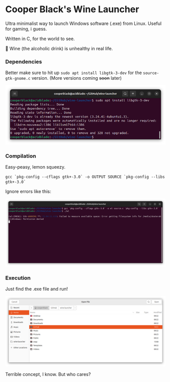 # Cooper Black's Wine Launcher
Ultra minimalist way to launch Windows software (.exe) from Linux. Useful for gaming, i guess.

Written in C, for the world to see.

🍷 Wine (the alcoholic drink) is unhealthy in real life.

### Dependencies
Better make sure to hit up `sudo apt install libgtk-3-dev` for the `source-gtk-gnome.c` version. (More versions coming ~~soon~~ later)

![](/Screenshot%20from%202025-06-02%2015-03-51.png)

### Compilation
Easy-peasy, lemon squeezy.

```
gcc `pkg-config --cflags gtk+-3.0` -o OUTPUT SOURCE `pkg-config --libs gtk+-3.0`
```
Ignore errors like this:

![](/Screenshot%20from%202025-06-02%2015-05-03.png)

### Execution
Just find the .exe file and run!

![](/Screenshot%20from%202025-06-02%2015-05-18.png)

Terrible concept, I know. But who cares?
